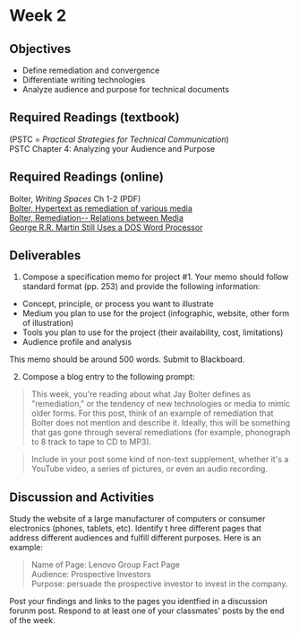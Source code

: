 # Week 2  

## Objectives 
* Define remediation and convergence 
* Differentiate writing technologies
* Analyze audience and purpose for technical documents 

## Required Readings (textbook)
(PSTC = *Practical Strategies for Technical Communication*)  
PSTC Chapter 4: Analyzing your Audience and Purpose

## Required Readings (online)
Bolter, *Writing Spaces* Ch 1-2 (PDF)   
[Bolter, Hypertext as remediation of various media](http://vimeo.com/28190575)   
[Bolter, Remediation-- Relations between Media](http://vimeo.com/28190395)   
[George R.R. Martin Still Uses a DOS Word Processor](https://www.youtube.com/watch?v=X5REM-3nWHg)   

## Deliverables 
1. Compose a specification memo for project #1. Your memo should follow standard format (pp. 253) and provide the following information: 

* Concept, principle, or process you want to illustrate
* Medium you plan to use for the project (infographic, website, other form of illustration)
* Tools you plan to use for the project (their availability, cost, limitations) 
* Audience profile and analysis 

This memo should be around 500 words. Submit to Blackboard. 

2. Compose a blog entry to the following prompt: 

> This week, you're reading about what Jay Bolter defines as "remediation," or the tendency of new technologies or media to mimic older forms. For this post, think of an example of remediation that Bolter does not mention and describe it. Ideally, this will be something that gas gone through several remediations (for example, phonograph to 8 track to tape to CD to MP3).

> Include in your post some kind of non-text supplement, whether it's a YouTube video, a series of pictures, or even an audio recording. 


## Discussion and Activities 
Study the website of a large manufacturer of computers or consumer electronics (phones, tablets, etc). Identify t hree different pages that address different audiences and fulfill different purposes. Here is an example:

> Name of Page: Lenovo Group Fact Page   
Audience: Prospective Investors   
Purpose: persuade the prospective investor to invest in the company.   

Post your findings and links to the pages you identfied in a discussion forunm post. Respond to at least one of your classmates' posts by the end of the week. 